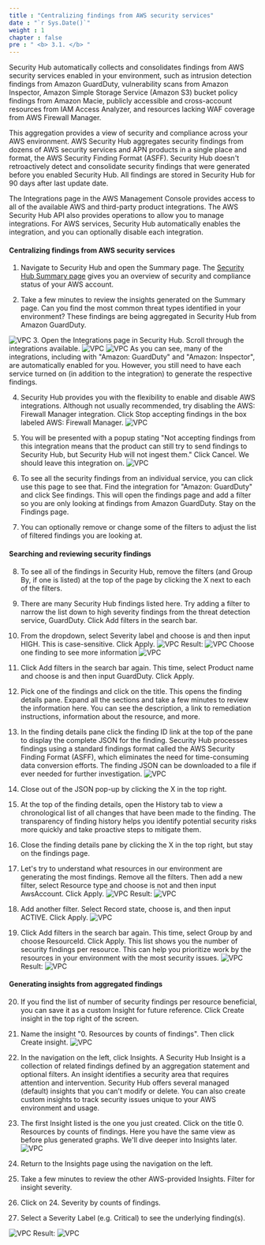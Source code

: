 ```yaml
---
title : "Centralizing findings from AWS security services"
date : "`r Sys.Date()`"
weight : 1
chapter : false
pre : " <b> 3.1. </b> "
---
```


Security Hub automatically collects and consolidates findings from AWS security services enabled in your environment, such as intrusion detection findings from Amazon GuardDuty, vulnerability scans from Amazon Inspector, Amazon Simple Storage Service (Amazon S3) bucket policy findings from Amazon Macie, publicly accessible and cross-account resources from IAM Access Analyzer, and resources lacking WAF coverage from AWS Firewall Manager.


This aggregation provides a view of security and compliance across your AWS environment. AWS Security Hub aggregates security findings from dozens of AWS security services and APN products in a single place and format, the AWS Security Finding Format (ASFF). Security Hub doesn't retroactively detect and consolidate security findings that were generated before you enabled Security Hub. All findings are stored in Security Hub for 90 days after last update date.

The Integrations page in the AWS Management Console provides access to all of the available AWS and third-party product integrations. The AWS Security Hub API also provides operations to allow you to manage integrations. For AWS services, Security Hub automatically enables the integration, and you can optionally disable each integration.

#### Centralizing findings from AWS security services
1. Navigate to Security Hub and open the Summary page. The [Security Hub Summary page](https://us-east-1.console.aws.amazon.com/securityhub/home?region=us-east-1#/summary) gives you an overview of security and compliance status of your AWS account.  


2. Take a few minutes to review the insights generated on the Summary page. Can you find the most common threat types identified in your environment? These findings are being aggregated in Security Hub from Amazon GuardDuty.

![VPC](/images/3/3.1/s2.png)
3. Open the Integrations page in Security Hub. Scroll through the integrations available. 
![VPC](/images/3/3.1/s3a.png)
![VPC](/images/3/3.1/s3b.png)
As you can see, many of the integrations, including with "Amazon: GuardDuty" and "Amazon: Inspector", are automatically enabled for you. However, you still need to have each service turned on (in addition to the integration) to generate the respective findings.

4. Security Hub provides you with the flexibility to enable and disable AWS integrations. Although not usually recommended, try disabling the AWS: Firewall Manager integration. Click Stop accepting findings in the box labeled AWS: Firewall Manager.
![VPC](/images/3/3.1/s5a.png?featherlight=false&width=10pc)
5. You will be presented with a popup stating "Not accepting findings from this integration means that the product can still try to send findings to Security Hub, but Security Hub will not ingest them." Click Cancel. We should leave this integration on.
![VPC](/images/3/3.1/s5b.png)
6. To see all the security findings from an individual service, you can click use this page to see that. Find the integration for "Amazon: GuardDuty" and click See findings. This will open the findings page and add a filter so you are only looking at findings from Amazon GuardDuty. Stay on the Findings page.

7.  You can optionally remove or change some of the filters to adjust the list of filtered findings you are looking at.

#### Searching and reviewing security findings
8. To see all of the findings in Security Hub, remove the filters (and Group By, if one is listed) at the top of the page by clicking the X next to each of the filters.

9. There are many Security Hub findings listed here. Try adding a filter to narrow the list down to high severity findings from the threat detection service, GuardDuty. Click Add filters in the search bar.

10. From the dropdown, select Severity label and choose is and then input HIGH. This is case-sensitive. Click Apply.
![VPC](/images/3/3.1/s10a.png)
Result:
![VPC](/images/3/3.1/s10b.png)
Choose one finding to see more information
![VPC](/images/3/3.1/s10c.png)
11. Click Add filters in the search bar again. This time, select Product name and choose is and then input GuardDuty. Click Apply.

12. Pick one of the findings and click on the title. This opens the finding details pane. Expand all the sections and take a few minutes to review the information here. You can see the description, a link to remediation instructions, information about the resource, and more.



13. In the finding details pane click the finding ID link at the top of the pane to display the complete JSON for the finding. Security Hub processes findings using a standard findings format called the AWS Security Finding Format (ASFF), which eliminates the need for time-consuming data conversion efforts. The finding JSON can be downloaded to a file if ever needed for further investigation.
![VPC](/images/3/3.1/s13.png)

14.  Close out of the JSON pop-up by clicking the X in the top right.

15.  At the top of the finding details, open the History tab to view a chronological list of all changes that have been made to the finding. The transparency of finding history helps you identify potential security risks more quickly and take proactive steps to mitigate them.

16.  Close the finding details pane by clicking the X in the top right, but stay on the findings page.

17.  Let's try to understand what resources in our environment are generating the most findings. Remove all the filters. Then add a new filter, select Resource type and choose is not and then input AwsAccount. Click Apply.
![VPC](/images/3/3.1/s17a.png)
Result:
![VPC](/images/3/3.1/s17b.png)
18.  Add another filter. Select Record state, choose is, and then input ACTIVE. Click Apply.
![VPC](/images/3/3.1/s18.png)
19.  Click Add filters in the search bar again. This time, select Group by and choose ResourceId. Click Apply. This list shows you the number of security findings per resource. This can help you prioritize work by the resources in your environment with the most security issues.
![VPC](/images/3/3.1/s19.png)
Result:
![VPC](/images/3/3.1/s19b.png)
#### Generating insights from aggregated findings
20. If you find the list of number of security findings per resource beneficial, you can save it as a custom Insight for future reference. Click Create insight in the top right of the screen.

21. Name the insight "0. Resources by counts of findings". Then click Create insight.
![VPC](/images/3/3.1/s20.png)
22. In the navigation on the left, click Insights. A Security Hub Insight is a collection of related findings defined by an aggregation statement and optional filters. An insight identifies a security area that requires attention and intervention. Security Hub offers several managed (default) insights that you can't modify or delete. You can also create custom insights to track security issues unique to your AWS environment and usage.

23. The first Insight listed is the one you just created. Click on the title 0. Resources by counts of findings. Here you have the same view as before plus generated graphs. We'll dive deeper into Insights later.
![VPC](/images/3/3.1/s23.png)
24. Return to the Insights page using the navigation on the left.

25. Take a few minutes to review the other AWS-provided Insights. Filter for insight severity.

26. Click on 24. Severity by counts of findings.

27. Select a Severity Label (e.g. Critical) to see the underlying finding(s).

![VPC](/images/3/3.1/s26.png)
Result:
![VPC](/images/3/3.1/s26b.png)